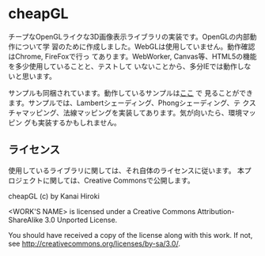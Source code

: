 cheapGL
=======

チープなOpenGLライクな3D画像表示ライブラリの実装です。OpenGLの内部動作について学
習のために作成しました。WebGLは使用していません。動作確認はChrome, FireFoxで行っ
てあります。WebWorker, Canvas等、HTML5の機能を多少使用していることと、テストして
いないことから、多分IEでは動作しないと思います。

サンプルも同梱されています。動作しているサンプルは[ここ](http://example.com/) で
見ることができます。サンプルでは、Lambertシェーディング、Phongシェーディング、テ
クスチャマッピング、法線マッピングを実装してあります。気が向いたら、環境マッピン
グも実装するかもしれません。

ライセンス
----------
使用しているライブラリに関しては、それ自体のライセンスに従います。
本プロジェクトに関しては、Creative Commonsで公開します。

cheapGL (c) by Kanai Hiroki

<WORK'S NAME> is licensed under a
Creative Commons Attribution-ShareAlike 3.0 Unported License.

You should have received a copy of the license along with this
work.  If not, see <http://creativecommons.org/licenses/by-sa/3.0/>.
